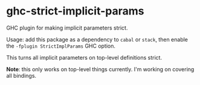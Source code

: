 # ghc-strict-implicit-params
GHC plugin for making implicit parameters strict.

Usage: add this package as a dependency to `cabal` or `stack`, then enable the `-fplugin StrictImplParams` GHC option.

This turns all implicit parameters on top-level definitions strict.

**Note**: this only works on top-level things currently. I'm working on covering all bindings.
